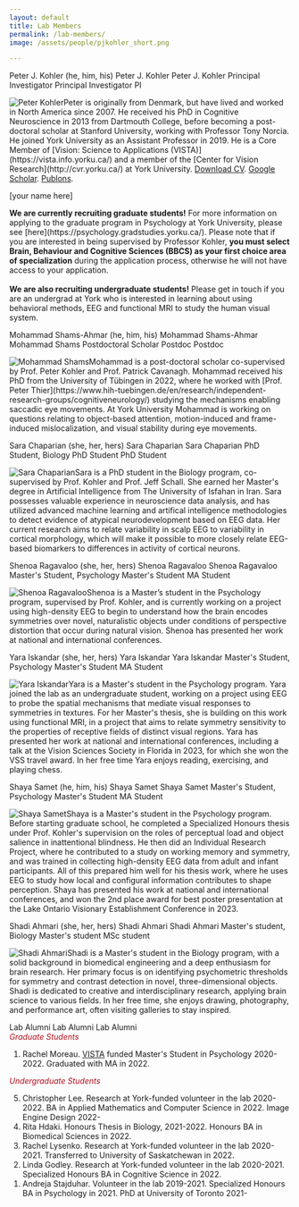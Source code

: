 ```yaml
---
layout: default
title: Lab Members
permalink: /lab-members/
image: /assets/people/pjkohler_short.png

---
```

<a class="box-head">
	<span class="wide alignleft">Peter J. Kohler (he, him, his)</span>
	<span class="mid alignleft">Peter J. Kohler</span>
	<span class="narrow alignleft">Peter J. Kohler</span>
	<span class="wide alignright">Principal Investigator</span>
	<span class="mid alignright">Principal Investigator</span>
	<span class="narrow alignright">PI</span>
</a>
<p class="box-body"><img class="small-round" src="/assets/people/pjkohler_short.png" alt="Peter Kohler">Peter is originally from Denmark, but have lived and worked in North America since 2007. He received his PhD in Cognitive Neuroscience in 2013 from Dartmouth College, before becoming a post-doctoral scholar at Stanford University, working with Professor Tony Norcia. He joined York University as an Assistant Professor in 2019. He is a Core Member of [Vision: Science to Applications (VISTA)](https://vista.info.yorku.ca/) and a member of the [Center for Vision Research](http://cvr.yorku.ca/) at York University. <a href="/assets/cv-pjkohler.pdf" target="_blank">Download CV</a>. <a href="https://scholar.google.com/citations?user=kV2t964AAAAJ&amp;hl=en" target="_blank">Google Scholar</a>. <a href="https://publons.com/author/1193872/peter-j-kohler#profile" target="_blank">Publons</a>.
</p>

<a class="box-head">[your name here]</a>
<p class="box-body"> 
<b>We are currently recruiting graduate students!</b> For more information on applying to the graduate program in Psychology at York University, please see [here](https://psychology.gradstudies.yorku.ca/). Please note that if you are interested in being supervised by Professor Kohler, <b>you must select Brain, Behaviour and Cognitive Sciences (BBCS) as your first choice area of specialization</b> during the application process, otherwise he will not have access to your application.<br><br><b>We are also recruiting undergraduate students!</b> Please get in touch if you are an undergrad at York who is interested in learning about using behavioral methods, EEG and functional MRI to study the human visual system.</p>

<a class="box-head">
	<span class="wide alignleft">Mohammad Shams-Ahmar (he, him, his)</span>
	<span class="mid alignleft">Mohammad Shams-Ahmar</span>
	<span class="narrow alignleft">Mohammad Shams</span>
	<span class="wide alignright">Postdoctoral Scholar</span>
	<span class="mid alignright">Postdoc</span>
	<span class="narrow alignright">Postdoc</span>
</a>
<p class="box-body"><img class="small-round" src="/assets/people/mshams.png" alt="Mohammad Shams">Mohammad is a post-doctoral scholar co-supervised by Prof. Peter Kohler and Prof. Patrick Cavanagh. Mohammad received his PhD from the University of Tübingen in 2022, where he worked with [Prof. Peter Thier](https://www.hih-tuebingen.de/en/research/independent-research-groups/cognitiveneurology/) studying the mechanisms enabling saccadic eye movements. At York University Mohammad is working on questions relating to object-based attention, motion-induced and frame-induced mislocalization, and visual stability during eye movements. 
</p>

<a class="box-head">
	<span class="wide alignleft">Sara Chaparian (she, her, hers)</span>
	<span class="mid alignleft">Sara Chaparian</span>
	<span class="narrow alignleft">Sara Chaparian</span>
	<span class="wide alignright">PhD Student, Biology</span>
	<span class="mid alignright">PhD Student</span>
	<span class="narrow alignright">PhD Student</span>
</a>
<p class="box-body"><img class="small-round" src="/assets/people/schaparian.png" alt="Sara Chaparian">Sara is a PhD student in the Biology program, co-supervised by Prof. Kohler and Prof. Jeff Schall. She earned her Master's degree in Artificial Intelligence from The University of Isfahan in Iran. Sara possesses valuable experience in neuroscience data analysis, and has utilized advanced machine learning and artifical intelligence methodologies to detect evidence of atypical neurodevelopment based on EEG data. Her current research aims to relate variability in scalp EEG to variability in cortical morphology, which will make it possible to more closely relate EEG-based biomarkers to differences in activity of cortical neurons. 
</p>

<a class="box-head">
	<span class="wide alignleft">Shenoa Ragavaloo (she, her, hers)</span>
	<span class="mid alignleft">Shenoa Ragavaloo</span>
	<span class="narrow alignleft">Shenoa Ragavaloo</span>
	<span class="wide alignright">Master's Student, Psychology</span>
	<span class="mid alignright">Master's Student</span>
	<span class="narrow alignright">MA Student</span>
</a>
<p class="box-body"><img class="small-round" src="/assets/people/sragavaloo.png" alt="Shenoa Ragavaloo">Shenoa is a Master’s student in the Psychology program, supervised by Prof. Kohler, and is currently working on a project using high-density EEG to begin to understand how the brain encodes symmetries over novel, naturalistic objects under conditions of perspective distortion that occur during natural vision. Shenoa has presented her work at national and international conferences.
</p>

<a class="box-head">
	<span class="wide alignleft">Yara Iskandar (she, her, hers)</span>
	<span class="mid alignleft">Yara Iskandar</span>
	<span class="narrow alignleft">Yara Iskandar</span>
	<span class="wide alignright">Master's Student, Psychology</span>
	<span class="mid alignright">Master's Student</span>
	<span class="narrow alignright">MA Student</span>
</a>
<p class="box-body"><img class="small-round" src="/assets/people/yiskandar.png" alt="Yara Iskandar">Yara is a Master's student in the Psychology program. Yara joined the lab as an undergraduate student, working on a project using EEG to probe the spatial mechanisms that mediate visual responses to symmetries in textures. For her Master's thesis, she is building on this work using functional MRI, in a project that aims to relate symmetry sensitivity to the properties of receptive fields of distinct visual regions. Yara has presented her work at national and international conferences, including a talk at the Vision Sciences Society in Florida in 2023, for which she won the VSS travel award. In her free time Yara enjoys reading, exercising, and playing chess.</p>

<a class="box-head">
	<span class="wide alignleft">Shaya Samet (he, him, his)</span>
	<span class="mid alignleft">Shaya Samet</span>
	<span class="narrow alignleft">Shaya Samet</span>
	<span class="wide alignright">Master's Student, Psychology</span>
	<span class="mid alignright">Master's Student</span>
	<span class="narrow alignright">MA Student</span>
</a>
<p class="box-body"><img class="small-round" src="/assets/people/ssamet.png" alt="Shaya Samet">Shaya is a Master's student in the Psychology program. Before starting graduate school, he completed a Specialized Honours thesis under Prof. Kohler's supervision on the roles of perceptual load and object salience in inattentional blindness. He then did an Individual Research Project, where he contributed to a study on working memory and symmetry, and was trained in collecting high-density EEG data from adult and infant participants. All of this prepared him well for his thesis work, where he uses EEG to study how local and configural information contributes to shape perception. Shaya has presented his work at national and international conferences, and won the 2nd place award for best poster presentation at the Lake Ontario Visionary Establishment Conference in 2023.</p>

<a class="box-head">
	<span class="wide alignleft">Shadi Ahmari (she, her, hers)</span>
	<span class="mid alignleft">Shadi Ahmari</span>
	<span class="narrow alignleft">Shadi Ahmari</span>
	<span class="wide alignright">Master's student, Biology</span>
	<span class="mid alignright">Master's student</span>
	<span class="narrow alignright">MSc student</span>
</a>
<p class="box-body"><img class="small-round" src="/assets/people/sahmari.png" alt="Shadi Ahmari">Shadi is a Master's student in the Biology program, with a solid background in biomedical engineering and a deep enthusiasm for brain research. Her primary focus is on identifying psychometric thresholds for symmetry and contrast detection in novel, three-dimensional objects. Shadi is dedicated to creative and interdisciplinary research, applying brain science to various fields. In her free time, she enjoys drawing, photography, and performance art, often visiting galleries to stay inspired.</p>

<a class="box-head">
	<span class="wide alignleft">Lab Alumni</span>
	<span class="mid alignleft">Lab Alumni</span>
	<span class="narrow alignleft">Lab Alumni</span>
</a>
<div class="box-body">
<span style="color: #AF0D1A; font-style: italic">Graduate Students</span>
<ol reversed>
	<li>Rachel Moreau. <a href="https://vista.info.yorku.ca/opportunities/masters-scholarships/">VISTA</a> funded Master's Student in Psychology 2020-2022. Graduated with MA in 2022. </li>
</ol>
<span style="color: #AF0D1A; font-style: italic">Undergraduate Students</span>
<ol reversed>
	<li>Christopher Lee. Research at York-funded volunteer in the lab 2020-2022. BA in Applied Mathematics and Computer Science in 2022. Image Engine Design 2022-</li>
	<li>Rita Hdaki. Honours Thesis in Biology, 2021-2022. Honours BA in Biomedical Sciences in 2022.</li>
	<li>Rachel Lysenko. Research at York-funded volunteer in the lab 2020-2021. Transferred to University of Saskatchewan in 2022.</li>
	<li>Linda Godley. Research at York-funded volunteer in the lab 2020-2021. Specialized Honours BA in Cognitive Science in 2022.</li>
	<li>Andreja Stajduhar. Volunteer in the lab 2019-2021. Specialized Honours BA in Psychology in 2021. PhD at University of Toronto 2021-</li>
</ol>
</div>
<!-- 
<a class="box-head">
	<span class="wide alignleft">Rachel Moreau (she, her, hers)</span>
	<span class="mid alignleft">Rachel Moreau</span>
	<span class="narrow alignleft">Rachel Moreau</span>
	<span class="wide alignright">Master's Student</span>
	<span class="mid alignright">Master's Student</span>
	<span class="narrow alignright">MA Student</span>
</a>
<p class="box-body"><img class="small-round" src="/assets/people/rmoreau.png" alt="RachelMoreau">Rachel did her undergraduate at Carleton University and is a first year Master's student in the Brain, Behavior and Cognitive Science stream at York. She is currently co-supervised by Dr. Kohler and Dr. [Erez Freud](https://freud.lab.yorku.ca/). She is interested in understanding how low-level visual cues (symmetry, color, numeracy, motion, etc.) contribute to complex processes such as object recognition and spatial awareness. Making use of both neuroimaging and behavioral methods, she hopes to develop a richer understanding of how simple visual qualities can come together as rich, meaningful information in the brain. Rachel's research interests are heavily motivated by her love of painting, film, and graphic design. Rachel was awarded a [scholarship from VISTA](https://vista.info.yorku.ca/opportunities/masters-scholarships/) that supported her Master's studies. 
</p>

<a class="box-head">
	<span class="wide alignleft">Puneet Bhargava (he, him, his)</span>
	<span class="mid alignleft">Puneet Bhargava</span>
	<span class="narrow alignleft">Puneet Bhargava</span>
	<span class="wide alignright">Volunteer RA</span>
	<span class="mid alignright">Volunteer RA</span>
	<span class="narrow alignright">Volunteer RA</span>
</a>
<p class="box-body"><img class="small-round" src="/assets/people/pbhargava.png" alt="PuneetBhargava">Puneet has been volunteering in the lab remotely from Kelowna, British Columbia since 2021. His areas of his interest include perception and decision-making. He is currently working on a project relating symmetry to perception of numerosity. In his free time, he enjoys physical fitness activities such as yoga, jogging, and weight training.</p>


<a class="box-head">
	<span class="wide alignleft">Christopher Lee (he, him, his)</span>
	<span class="mid alignleft">Christopher Lee</span>
	<span class="narrow alignleft">Christopher Lee</span>
	<span class="wide alignright">Undergraduate RA</span>
	<span class="mid alignright">Undergraduate RA</span>
	<span class="narrow alignright">Undergrad RA</span>
</a>
<p class="box-body"><img class="small-round" src="/assets/people/clee.png" alt="ChristopherLee">Christopher is a undergraduate student at York University’s honours program in Applied Mathematics. Christopher is currently interested in using data science, image analysis, and graph theory to more effectively analyze data for the purpose of better understanding visual and other neurological processes. He has become well versed in creating and improving existing scripts use for stimulus generation and data collection in the lab. Christopher can often be found watching videos of math and computer science lectures for fun, reading, or playing video games to relax after a long day of lab work.
</p>


<a class="box-head">
	<span class="wide alignleft">Rachel Lysenko (she, her, hers)</span>
	<span class="mid alignleft">Rachel Lysenko</span>
	<span class="narrow alignleft">Rachel Lysenko</span>
	<span class="wide alignright">Undergraduate RA</span>
	<span class="mid alignright">Undergraduate RA</span>
	<span class="narrow alignright">Undergrad RA</span>
</a>
<p class="box-body"><img class="small-round" src="/assets/people/rlysenko.png" alt="RachelLysenko">Rachel spent several years as a Psychology undergraduate student at York University and began working in the lab during that time. She recently relocated to the University of Saskatchewan, but continues to volunteer in the lab on a remote basis. Her current research interests include the neural basis of visual working memory in relation to pattern and object recognition of symmetrical and asymmetrical generated images. She hopes to expand her understanding of how behavioural studies and neuroimaging are used for further conceptualization of the human visual system. Rachel enjoys the outdoors, playing piano, and reading science fiction.
</p>


<a class="box-head">
	<span class="wide alignleft">Linda Godley (she, her, hers)</span>
	<span class="mid alignleft">Linda Godley</span>
	<span class="narrow alignleft">Linda Godley</span>
	<span class="wide alignright">Undergraduate RA</span>
	<span class="mid alignright">Undergraduate RA</span>
	<span class="narrow alignright">Undergrad RA</span>
</a>
<p class="box-body"><img class="small-round" src="/assets/people/lgodley.png" alt="LindaGodley">Linda is in her third year of undergraduate studies in the specialized honours Cognitive Science program at York University, with a special interest in Psychology. She is interested in examining and better understanding the visual system of the brain through fMRI technology, how it processes different types of visual inputs, and the neural architectures underlying these processes. In her free time, Linda enjoys writing, practicing calligraphy, and playing her ukulele. 
</p>

<a class="box-head">
	<span class="wide alignleft">Rita Hdaki (she, her, hers)</span>
	<span class="mid alignleft">Rita Hdaki</span>
	<span class="narrow alignleft">Rita Hdaki</span>
	<span class="wide alignright">Undergraduate RA</span>
	<span class="mid alignright">Undergraduate RA</span>
	<span class="narrow alignright">Undergrad RA</span>
</a>
<p class="box-body"><img class="small-round" src="/assets/people/rhdaki.png" alt="RitaHdaki">Rita is an undergraduate student majoring in biomedical sciences at York University. She is currently doing her Biology Honours Thesis in the lab, analyzing functional MRI data related to visual processing of symmetries in textures.  
</p>

<a class="box-head">
	<span class="wide alignleft">Andreja Stajduhar (she, her, hers)</span>
	<span class="mid alignleft">Andreja Stajduhar</span>
	<span class="narrow alignleft">Andreja Stajduhar</span>
	<span class="wide alignright">Undergraduate RA</span>
	<span class="mid alignright">Undergraduate RA</span>
	<span class="narrow alignright">Undergrad RA</span>
</a>
<p class="box-body"><img class="small-round" src="/assets/people/astajduhar.png" alt="AndrejaStajduhar">Andreja is a fourth-year undergraduate student at York University’s specialized honours program in Psychology. Her current research interests includes using fMRI technology to explore shape sensitivity in the dorsal and ventral visual streams, as well as exploring how object symmetry is represented in the brain. Andreja has become an expert in collecting behavioral data that can supplement our experiments in the lab. When she is not doing science, she enjoys baking, cooking, and catching up on tv shows! 
</p> 
-->



